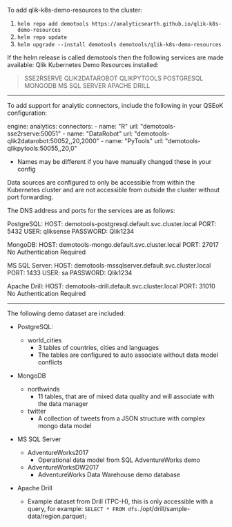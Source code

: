 To add qlik-k8s-demo-resources to the cluster:

1. `helm repo add demotools https://analyticsearth.github.io/qlik-k8s-demo-resources`
1. `helm repo update`
1. `helm upgrade --install demotools demotools/qlik-k8s-demo-resources`

If the helm release is called demotools then the following services are made available:
Qlik Kubernetes Demo Resources installed:
> SSE2RSERVE
> QLIK2DATAROBOT
> QLIKPYTOOLS
> POSTGRESQL
> MONGODB
> MS SQL SERVER
> APACHE DRILL

********************************************************************************
To add support for analytic connectors, include the following in
your QSEoK configuration:

engine:
  analytics:
    connectors:
      - name: "R"
        url: "demotools-sse2rserve:50051"
      - name: "DataRobot"
        url: "demotools-qlik2datarobot:50052,,20,2000"
      - name: "PyTools"
        url: "demotools-qlikpytools:50055,,20,0"

* Names may be different if you have manually changed these in your config

Data sources are configured to only be accessible from within the Kubernetes
cluster and are not accessible from outside the cluster without port forwarding.

The DNS address and ports for the services are as follows:

PostgreSQL:
HOST: demotools-postgresql.default.svc.cluster.local
PORT: 5432
USER: qliksense
PASSWORD: Qlik1234

MongoDB:
HOST: demotools-mongo.default.svc.cluster.local
PORT: 27017
No Authentication Required

MS SQL Server:
HOST: demotools-mssqlserver.default.svc.cluster.local
PORT: 1433
USER: sa
PASSWORD: Qlik1234

Apache Drill:
HOST: demotools-drill.default.svc.cluster.local
PORT: 31010
No Authentication Required

********************************************************************************
The following demo dataset are included:
- PostgreSQL:
  -  world_cities
     - 3 tables of countries, cities and languages
     - The tables are configured to auto associate without data model conflicts

- MongoDB
  - northwinds
    - 11 tables, that are of mixed data quality and will associate with the data manager
  - twitter
    - A collection of tweets from a JSON structure with complex mongo data model

- MS SQL Server
  - AdventureWorks2017
    - Operational data model from SQL AdventureWorks demo
  - AdventureWorksDW2017
    - AdventureWorks Data Warehouse demo database

- Apache Drill
  - Example dataset from Drill (TPC-H), this is only accessible with a query, for example: `SELECT * FROM dfs.`/opt/drill/sample-data/region.parquet`;`
